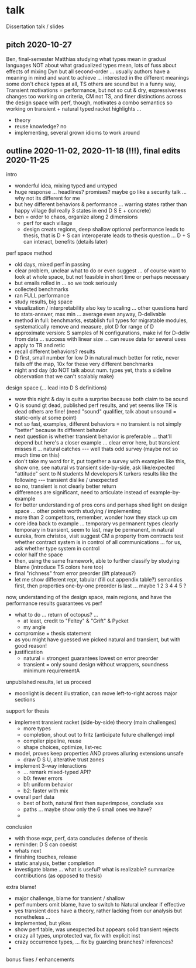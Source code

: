 talk
===

Dissertation talk / slides


pitch 2020-10-27
---

Ben, final-semester Matthias
studying what types mean in gradual languages
NOT about what gradualized types mean,
 lots of fuss about effects of mixing Dyn
 but all second-order ... usually authors have a meaning in mind and want to achieve
 ... interested in the different meanings
some don't check types at all, TS
 others are sound but in a funny way, Transient
 motivations = performance, but not so cut & dry, expressiveness changes too
working on criteria, CM not TS, and finer distinctions across the design space
with perf, though, motivates a combo semantics
 so working on transient + natural typed racket
 highlights ...
 - theory
 - reuse knowledge? no
 - implementing, several grown idioms to work around


outline 2020-11-02, 2020-11-18 (!!!), final edits 2020-11-25
---

intro
 - wonderful idea, mixing typed and untyped
 - huge response ... headlines? promises?
   maybe go like a security talk ... why not its different for me
 - but hey different behaviors & performance
   ... warring states rather than happy village (lol really 3 states in end D S E + concrete)
 - ben = order to chaos,
   organize along 2 dimensions
   - perf for each village
   - design creats regions, deep shallow optional
   performance leads to thesis, that is D + S can interoperate
   leads to thesis question ... D + S can interact, benefits (details later)

perf space
 method
 - old days, mixed perf in passing
 - clear problem, unclear what to do or even suggest
   ... of course want to look at whole space, but not feasible in short time or perhaps necessary
 - but emails rolled in ... so we took seriously
 - collected benchmarks
 - ran FULL performance
 - study results, big space
 - visualization / interpretability also key to scaling
   ... other questions hard to stats-answer, max min ... average even
   anyway, D-delivable
 - method in full: benchmarks, establish full types for migratable modules,
   systematically remove and measure, plot D for range of D
 - approximate version: S samples of N configurations, make ivl for D-deliv from data
   ... success with linear size
   ... can reuse data for several
 uses
 - apply to TR and retic
 - recall different behaviors?
 results
 - D first, small number for low D in natural
   much better for retic, never falls off the map, 10x for these very different benchmarks
 - night and day
   (do NOT talk about num. types yet, thats a sideline observation that we can't scalably make)

design space (... lead into D S definitions)
 - wow this night & day is quite a surprise
   because both claim to be sound
 - Q is sound gt dead, published perf results,
   and yet seems like TR is dead others are fine!
   (need "sound" qualifier, talk about unsound = static-only at some point)
 - not so fast, examples, different behaviors
   = no transient is not simply "better" because its different behavior
 - next question is whether transient behavior is preferable
   ... that'll depend but here's a closer example
   ... clear error here, but transient misses it
   ... natural catches --- well thats odd
 survey (maybe not so much time on this)
 - don't take my word for it, put together a survey with examples like this,
   show one, see natural vs transient side-by-side,
   ask like/expected "attitude"
   sent to N students M developers K turkers
   results like the following --- transient dislike / unexpected
 - so no, transient is not clearly better
 return
 - differences are significant,
   need to articulate instead of example-by-example
 - for better understanding of pros cons
   and perhaps shed light on design space
   ... other points worth studying / implementing
 - more than 2 competitors, remember, wonder how they stack up
 cm
 - core idea back to example ... temporary vs permanent types
   clearly temporary in transient,
   seem to last, may be permanent, in natural
 - eureka, from christos, visit suggest CM a property from contracts
   test whether contract system is in control of all communications
   ... for us, ask whether type system in control
 - color half the space
 - then, using the same framework, able to further classify by studying blame
   (introduce TS colors here too)
 - final "richness" from error preorder (lift plateaus?)
 - let me show different repr, tabular
   (fill out appendix table?)
   semantics first, then properties one-by-one
   preorder is last ... maybe 1 2 3 4 4 5 ?

now, understanding of the design space, main regions,
 and have the performance results
 guarantees vs perf
 - what to do ... return of octopus? ... 
   - at least, credit to "Feltey" & "Grift" & Pycket
   - my angle
 - compromise = thesis statement
 - as you might have guessed we picked natural and transient, but with good reason!
 - justification
   - natural = strongest guarantees lowest on error preorder
   - transient = only sound design without wrappers, soundness minimum requirementA

unpublished results, let us proceed
  * moonlight is decent illustration,
    can move left-to-right across major sections

support for thesis
 - implement transient racket (side-by-side)
   theory (main challenges)
   - more types
   - completion, shout out to fritz (anticipate future challenge)
   impl
   - compiler pipeline, reuse
   - shape choices, optimize, list-rec
 - model, proves keep properties
   AND proves alluring extensions unsafe
   - draw D S U, alterative trust zones
 - implement 3-way interactions
   - ... remark mixed-typed API?
   - b0: fewer errors
   - b1: uniform behavior
   - b2: faster with mix
 - overall perf data
   - best of both, natural first then superimpose, conclude xxx
   - paths ... maybe show only the 6 small ones we have?
   - 

conclusion
 - with those expr, perf, data concludes defense of thesis
 - reminder: D S can coexist
 - whats next
  - finishing touches, release
  - static analysis, better completion
  - investigate blame ... what is useful? what is realizable?
 summarize contributions (as opposed to thesis)

extra
 blame!
 - major challenge, blame for transient / shallow
 - perf numbers omit blame, have to switch to Natural unclear if effective
 - yes transient does have a theory, rather lacking from our analysis but nonetheless ...
 - implemented, but yikes
 - show perf table, was unexpected but appears solid
 transient rejects
 - crazy all types, unprotected var, fix with explicit inst
 - crazy occurrence types, ... fix by guarding branches? inferences?
 - 
 bonus fixes / enhancements

